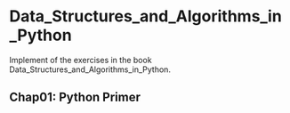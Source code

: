 # Data_Structures_and_Algorithms_in_Python
Implement of the exercises in the book Data_Structures_and_Algorithms_in_Python.
## Chap01: Python Primer

